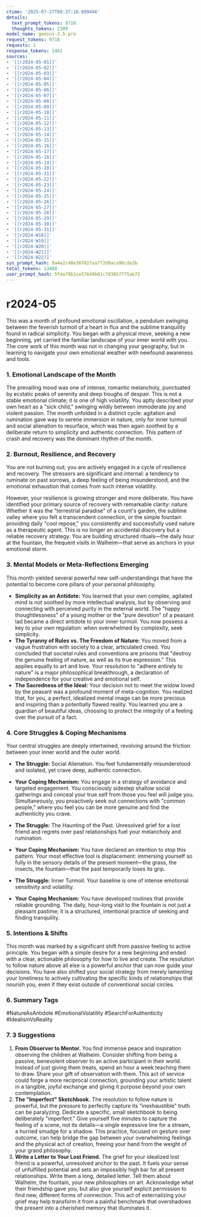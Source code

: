 ```yaml
---
ctime: '2025-07-27T08:37:16.609446'
details:
  text_prompt_tokens: 9718
  thoughts_tokens: 2309
model_name: gemini-2.5-pro
request_tokens: 9718
requests: 1
response_tokens: 1461
sources:
- '[[r2024-05-01]]'
- '[[r2024-05-02]]'
- '[[r2024-05-03]]'
- '[[r2024-05-04]]'
- '[[r2024-05-05]]'
- '[[r2024-05-06]]'
- '[[r2024-05-07]]'
- '[[r2024-05-08]]'
- '[[r2024-05-09]]'
- '[[r2024-05-10]]'
- '[[r2024-05-11]]'
- '[[r2024-05-12]]'
- '[[r2024-05-13]]'
- '[[r2024-05-14]]'
- '[[r2024-05-15]]'
- '[[r2024-05-16]]'
- '[[r2024-05-17]]'
- '[[r2024-05-18]]'
- '[[r2024-05-19]]'
- '[[r2024-05-20]]'
- '[[r2024-05-21]]'
- '[[r2024-05-22]]'
- '[[r2024-05-23]]'
- '[[r2024-05-24]]'
- '[[r2024-05-25]]'
- '[[r2024-05-26]]'
- '[[r2024-05-27]]'
- '[[r2024-05-28]]'
- '[[r2024-05-29]]'
- '[[r2024-05-30]]'
- '[[r2024-05-31]]'
- '[[r2024-W18]]'
- '[[r2024-W19]]'
- '[[r2024-W20]]'
- '[[r2024-W21]]'
- '[[r2024-W22]]'
sys_prompt_hash: 8a4e2c48e30702faa772d9aca98cda3b
total_tokens: 13488
user_prompt_hash: 5fda79b1ce57649b01c7d3857775ab72
---
```

# r2024-05

This was a month of profound emotional oscillation, a pendulum swinging between the feverish turmoil of a heart in flux and the sublime tranquility found in radical simplicity. You began with a physical move, seeking a new beginning, yet carried the familiar landscape of your inner world with you. The core work of this month was not in changing your geography, but in learning to navigate your own emotional weather with newfound awareness and tools.

### 1. Emotional Landscape of the Month

The prevailing mood was one of intense, romantic melancholy, punctuated by ecstatic peaks of serenity and deep troughs of despair. This is not a stable emotional climate; it is one of high volatility. You aptly described your own heart as a "sick child," swinging wildly between immoderate joy and violent passion. The month unfolded in a distinct cycle: agitation and rumination gave way to serene immersion in nature, only for inner turmoil and social alienation to resurface, which was then again soothed by a deliberate return to simplicity and authentic connection. This pattern of crash and recovery was the dominant rhythm of the month.

### 2. Burnout, Resilience, and Recovery

You are not burning out; you are actively engaged in a cycle of resilience and recovery. The stressors are significant and internal: a tendency to ruminate on past sorrows, a deep feeling of being misunderstood, and the emotional exhaustion that comes from such intense volatility.

However, your resilience is growing stronger and more deliberate. You have identified your primary source of recovery with remarkable clarity: nature. Whether it was the "terrestrial paradise" of a count's garden, the sublime valley where you felt a transcendent connection, or the simple fountain providing daily "cool repose," you consistently and successfully used nature as a therapeutic agent. This is no longer an accidental discovery but a reliable recovery strategy. You are building structured rituals—the daily hour at the fountain, the frequent visits in Walheim—that serve as anchors in your emotional storm.

### 3. Mental Models or Meta-Reflections Emerging

This month yielded several powerful new self-understandings that have the potential to become core pillars of your personal philosophy.

*   **Simplicity as an Antidote:** You learned that your own complex, agitated mind is not soothed by more intellectual analysis, but by observing and connecting with perceived purity in the external world. The "happy thoughtlessness" of a young mother or the "pure devotion" of a peasant lad became a direct antidote to your inner turmoil. You now possess a key to your own regulation: when overwhelmed by complexity, seek simplicity.
*   **The Tyranny of Rules vs. The Freedom of Nature:** You moved from a vague frustration with society to a clear, articulated creed. You concluded that societal rules and conventions are prisons that "destroy the genuine feeling of nature, as well as its true expression." This applies equally to art and love. Your resolution to "adhere entirely to nature" is a major philosophical breakthrough, a declaration of independence for your creative and emotional self.
*   **The Sacredness of the Ideal:** Your decision not to meet the widow loved by the peasant was a profound moment of meta-cognition. You realized that, for you, a perfect, idealized mental image can be more precious and inspiring than a potentially flawed reality. You learned you are a guardian of beautiful ideas, choosing to protect the integrity of a feeling over the pursuit of a fact.

### 4. Core Struggles & Coping Mechanisms

Your central struggles are deeply intertwined, revolving around the friction between your inner world and the outer world.

*   **The Struggle:** Social Alienation. You feel fundamentally misunderstood and isolated, yet crave deep, authentic connection.
*   **Your Coping Mechanism:** You engage in a strategy of avoidance and targeted engagement. You consciously sidestep shallow social gatherings and conceal your true self from those you feel will judge you. Simultaneously, you proactively seek out connections with "common people," where you feel you can be more genuine and find the authenticity you crave.

*   **The Struggle:** The Haunting of the Past. Unresolved grief for a lost friend and regrets over past relationships fuel your melancholy and rumination.
*   **Your Coping Mechanism:** You have declared an intention to stop this pattern. Your most effective tool is displacement: immersing yourself so fully in the sensory details of the present moment—the grass, the insects, the fountain—that the past temporarily loses its grip.

*   **The Struggle:** Inner Turmoil. Your baseline is one of intense emotional sensitivity and volatility.
*   **Your Coping Mechanism:** You have developed routines that provide reliable grounding. The daily, hour-long visit to the fountain is not just a pleasant pastime; it is a structured, intentional practice of seeking and finding tranquility.

### 5. Intentions & Shifts

This month was marked by a significant shift from passive feeling to active principle. You began with a simple desire for a new beginning and ended with a clear, actionable philosophy for how to live and create. The resolution to follow nature above all else is a powerful anchor that can now guide your decisions. You have also shifted your social strategy from merely lamenting your loneliness to actively cultivating the specific kinds of relationships that nourish you, even if they exist outside of conventional social circles.

### 6. Summary Tags

#NatureAsAntidote
#EmotionalVolatility
#SearchForAuthenticity
#IdealismVsReality

### 7. 3 Suggestions

1.  **From Observer to Mentor.** You find immense peace and inspiration observing the children at Walheim. Consider shifting from being a passive, benevolent observer to an active participant in their world. Instead of just giving them treats, spend an hour a week teaching them to draw. Share your gift of observation with them. This act of service could forge a more reciprocal connection, grounding your artistic talent in a tangible, joyful exchange and giving it purpose beyond your own contemplation.
2.  **The "Imperfect" Sketchbook.** The resolution to follow nature is powerful, but the pressure to perfectly capture its "inexhaustible" truth can be paralyzing. Dedicate a specific, small sketchbook to being deliberately "imperfect." Give yourself five minutes to capture the feeling of a scene, not its details—a single expressive line for a stream, a hurried smudge for a shadow. This practice, focused on gesture over outcome, can help bridge the gap between your overwhelming feelings and the physical act of creation, freeing your hand from the weight of your grand philosophy.
3.  **Write a Letter to Your Lost Friend.** The grief for your idealized lost friend is a powerful, unresolved anchor to the past. It fuels your sense of unfulfilled potential and sets an impossibly high bar for all present relationships. Write them a long, detailed letter. Tell them about Walheim, the fountain, your new philosophies on art. Acknowledge what their friendship gave you, but also give yourself explicit permission to find new, different forms of connection. This act of externalizing your grief may help transform it from a painful benchmark that overshadows the present into a cherished memory that illuminates it.